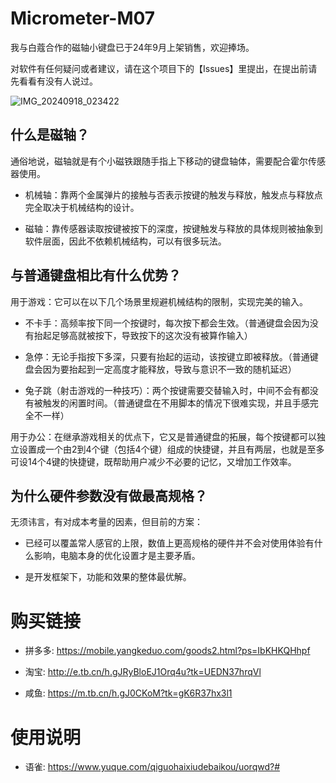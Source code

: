 # Micrometer-M07

我与白蔻合作的磁轴小键盘已于24年9月上架销售，欢迎捧场。

对软件有任何疑问或者建议，请在这个项目下的【Issues】里提出，在提出前请先看看有没有人说过。

![IMG_20240918_023422](https://github.com/user-attachments/assets/7f806903-42fd-4450-be11-0ba5eb6df6d0)

## 什么是磁轴？

通俗地说，磁轴就是有个小磁铁跟随手指上下移动的键盘轴体，需要配合霍尔传感器使用。

* 机械轴：靠两个金属弹片的接触与否表示按键的触发与释放，触发点与释放点完全取决于机械结构的设计。
  
* 磁轴：靠传感器读取按键被按下的深度，按键触发与释放的具体规则被抽象到软件层面，因此不依赖机械结构，可以有很多玩法。

## 与普通键盘相比有什么优势？

用于游戏：它可以在以下几个场景里规避机械结构的限制，实现完美的输入。

* 不卡手：高频率按下同一个按键时，每次按下都会生效。（普通键盘会因为没有抬起足够高就被按下，导致按下的这次没有被算作输入）

* 急停：无论手指按下多深，只要有抬起的运动，该按键立即被释放。（普通键盘会因为要抬起到一定高度才能释放，导致与意识不一致的随机延迟）

* 兔子跳（射击游戏的一种技巧）：两个按键需要交替输入时，中间不会有都没有被触发的闲置时间。（普通键盘在不用脚本的情况下很难实现，并且手感完全不一样）

用于办公：在继承游戏相关的优点下，它又是普通键盘的拓展，每个按键都可以独立设置成一个由2到4个键（包括4个键）组成的快捷键，并且有两层，也就是至多可设14个4键的快捷键，既帮助用户减少不必要的记忆，又增加工作效率。

## 为什么硬件参数没有做最高规格？

无须讳言，有对成本考量的因素，但目前的方案：

* 已经可以覆盖常人感官的上限，数值上更高规格的硬件并不会对使用体验有什么影响，电脑本身的优化设置才是主要矛盾。

* 是开发框架下，功能和效果的整体最优解。

# 购买链接

* 拼多多: https://mobile.yangkeduo.com/goods2.html?ps=IbKHKQHhpf

* 淘宝: http://e.tb.cn/h.gJRyBloEJ1Orq4u?tk=UEDN37hrqVl

* 咸鱼: https://m.tb.cn/h.gJ0CKoM?tk=gK6R37hx3l1

# 使用说明

* 语雀: https://www.yuque.com/qiguohaixiudebaikou/uorqwd?#
